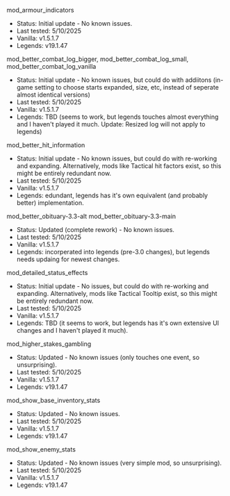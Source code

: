 mod_armour_indicators
- Status: Initial update - No known issues.
- Last tested: 5/10/2025
- Vanilla: v1.5.1.7
- Legends: v19.1.47
	
mod_better_combat_log_bigger,
mod_better_combat_log_small,
mod_better_combat_log_vanilla
- Status: Initial update - No known issues, but could do with addiitons (in-game setting to choose starts expanded, size, etc, instead of seperate almost identical versions)
- Last tested: 5/10/2025
- Vanilla: v1.5.1.7
- Legends: TBD (seems to work, but legends touches almost everything and I haven't played it much. Update: Resized log will not apply to legends)

mod_better_hit_information
- Status: Initial update - No known issues, but could do with re-working and expanding. Alternatively, mods like Tactical hit factors exist, so this might be entirely redundant now. 
- Last tested: 5/10/2025
- Vanilla: v1.5.1.7
- Legends: edundant, legends has it's own equivalent (and probably better) implementation.

mod_better_obituary-3.3-alt
mod_better_obituary-3.3-main
- Status: Updated (complete rework) - No known issues.
- Last tested: 5/10/2025
- Vanilla: v1.5.1.7
- Legends: incorperated into legends (pre-3.0 changes), but legends needs updaing for newest changes.
	
mod_detailed_status_effects
- Status: Initial update - No issues, but could do with re-working and expanding. Alternatively, mods like Tactical Tooltip exist, so this might be entirely redundant now. 
- Last tested: 5/10/2025
- Vanilla: v1.5.1.7
- Legends: TBD (it seems to work, but legends has it's own extensive UI changes and I haven't played it much).

mod_higher_stakes_gambling
- Status: Updated - No known issues (only touches one event, so unsurprising).
- Last tested: 5/10/2025
- Vanilla: v1.5.1.7
- Legends: v19.1.47
	
mod_show_base_inventory_stats
- Status: Updated - No known issues.
- Last tested: 5/10/2025
- Vanilla: v1.5.1.7
- Legends: v19.1.47

mod_show_enemy_stats
- Status: Updated - No known issues (very simple mod, so unsurprising).
- Last tested: 5/10/2025
- Vanilla: v1.5.1.7
- Legends: v19.1.47
